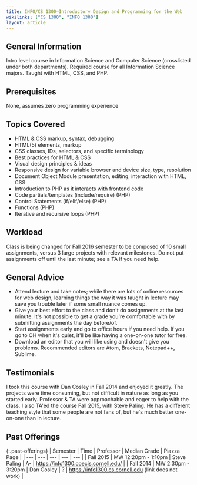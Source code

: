 ```yaml
---
title: INFO/CS 1300—Introductory Design and Programming for the Web
wikilinks: ["CS 1300", "INFO 1300"]
layout: article
---
```


## General Information

Intro level course in Information Science and Computer Science (crosslisted under both departments). Required course for all Information Science majors. Taught with HTML, CSS, and PHP.

## Prerequisites

None, assumes zero programming experience

## Topics Covered

  - HTML & CSS markup, syntax, debugging
  - HTML(5) elements, markup
  - CSS classes, IDs, selectors, and specific terminology
  - Best practices for HTML & CSS
  - Visual design principles & ideas
  - Responsive design for variable browser and device size, type, resolution
  - Document Object Module presentation, editing, interaction with HTML, CSS
  - Introduction to PHP as it interacts with frontend code
  - Code partials/templates (include/require) (PHP)
  - Control Statements (if/elif/else) (PHP)
  - Functions (PHP)
  - Iterative and recursive loops (PHP)

## Workload

Class is being changed for Fall 2016 semester to be composed of 10 small assignments, versus 3 large projects with relevant milestones. Do not put assignments off until the last minute; see a TA if you need help.

## General Advice

  - Attend lecture and take notes; while there are lots of online resources for web design, learning things the way it was taught in lecture may save you trouble later if some small nuance comes up.
  - Give your best effort to the class and don't do assignments at the last minute. It's not possible to get a grade you're comfortable with by submitting assignments the day before/of.
  - Start assignments early and go to office hours if you need help. If you go to OH when it's quiet, it'll be like having a one-on-one tutor for free.
  - Download an editor that you will like using and doesn't give you problems. Recommended editors are Atom, Brackets, Notepad++, Sublime.

## Testimonials

I took this course with Dan Cosley in Fall 2014 and enjoyed it greatly. The projects were time consuming, but not difficult in nature as long as you started early. Professor & TA were approachable and eager to help with the class.
I also TA'ed the course Fall 2015, with Steve Paling. He has a different teaching style that some people are not fans of, but he's much better one-on-one than in lecture.

## Past Offerings

{:.past-offerings}
| Semester | Time | Professor | Median Grade | Piazza Page |
| --- | --- | --- | --- | --- |
| Fall 2015 | MW 12:20pm - 1:10pm | Steve Paling | A- | https://info1300.coecis.cornell.edu/ |
| Fall 2014 | MW 2:30pm - 3:20pm | Dan Cosley | ? | https://info1300.cs.cornell.edu (link does not work) |
